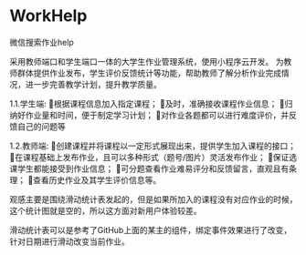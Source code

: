 # WorkHelp
微信搜索作业help

 采用教师端口和学生端口一体的大学生作业管理系统，使用小程序云开发。
 为教师群体提供作业发布，学生评价反馈统计等功能，帮助教师了解分析作业完成情况，进一步完善教学计划，提升教学质量。

1.1.学生端:
根据课程信息加入指定课程；
及时，准确接收课程作业信息；
归纳好作业量和时间，便于制定学习计划；
对作业各题都可以进行难度评价，并反馈自己的问题等


1.2.教师端:
创建课程并将课程以一定形式展现出来，提供学生加入课程的接口；
在课程基础上发布作业，且可以多种形式（题号/图片）灵活发布作业；
保证选课学生都能接受到作业信息；
可分题查看作业难易评分和反馈留言，直观且有条理；
查看历史作业及其学生评价信息等。

观感主要是围绕滑动统计表发起的，但是如果所加入的课程没有对应作业的时候，这个统计图就是空的，所以这方面对新用户体验较差。

滑动统计表可以是参考了GitHub上面的某主的组件，绑定事件效果进行了改变，针对日期进行滑动改变当前作业。


